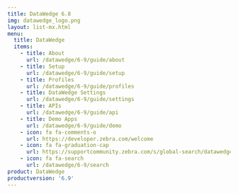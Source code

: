 ```yaml
---
title: DataWedge 6.8
img: datawedge_logo.png
layout: list-mx.html
menu:
  title: DataWedge
  items:
    - title: About
      url: /datawedge/6-9/guide/about
    - title: Setup
      url: /datawedge/6-9/guide/setup
    - title: Profiles
      url: /datawedge/6-9/guide/profiles
    - title: DataWedge Settings
      url: /datawedge/6-9/guide/settings
    - title: APIs
      url: /datawedge/6-9/guide/api
    - title: Demo Apps
      url: /datawedge/6-9/guide/demo
    - icon: fa fa-comments-o
      url: https://developer.zebra.com/welcome
    - icon: fa fa-graduation-cap
      url: https://supportcommunity.zebra.com/s/global-search/datawedge?language=en_US
    - icon: fa fa-search
      url: /datawedge/6-9/search
product: DataWedge
productversion: '6.9'
---
```

